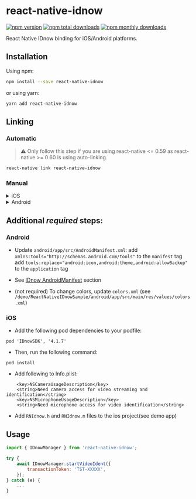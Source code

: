 # react-native-idnow

[![npm version](https://badge.fury.io/js/react-native-idnow.svg)](http://badge.fury.io/js/react-native-idnow)
[![npm total downloads](https://img.shields.io/npm/dt/react-native-idnow.svg)](https://img.shields.io/npm/dt/react-native-idnow.svg)
[![npm monthly downloads](https://img.shields.io/npm/dm/react-native-idnow.svg)](https://img.shields.io/npm/dm/react-native-idnow.svg)

React Native IDnow binding for iOS/Android platforms.

## Installation

Using npm:

```sh
npm install --save react-native-idnow
```

or using yarn:

```sh
yarn add react-native-idnow
```

## Linking

### Automatic

> ⚠️ Only follow this step if you are using react-native <= 0.59 as react-native >= 0.60 is using auto-linking.

```sh
react-native link react-native-idnow
```

### Manual

<details>
    <summary>iOS</summary>

- See "Additional _required_ steps"

1. In XCode, in the project navigator, right click `Libraries` ➜ `Add Files to [your project's name]`
2. Go to `node_modules` ➜ `react-native-idnow` and add `RNIdnow.xcodeproj`
3. In XCode, in the project navigator, select your project. Add `libRNIdnow.a` to your project's `Build Phases` ➜ `Link Binary With Libraries`
4. Run your project (`Cmd+R`)
   </details>

<details>
    <summary>Android</summary>

1. Open up `android/app/src/main/java/[...]/MainActivity.java`

- Add `import com.bitwala.idnow.RNIdnowPackage;` to the imports at the top of the file
- Add `new RNIdnowPackage()` to the list returned by the `getPackages()` method

2. Append the following lines to `android/settings.gradle`:
   ```
   include ':react-native-idnow'
   project(':react-native-idnow').projectDir = new File(rootProject.projectDir, 	'../node_modules/react-native-idnow/android')
   ```
3. Insert the following lines inside the dependencies block in `android/app/build.gradle`:
   ```
     compile project(':react-native-idnow')
   ```
   also in dependencies
   ```
     implementation 'de.idnow.android.sdk:idnow-platform:4.12.0'    
   ```
4. Add the following to `repositories` in `android/build.gradle`:
   ```
      maven {
         url "https://raw.githubusercontent.com/idnow/de.idnow.android.sdk/master"            
      }
      maven {
         url "https://raw.githubusercontent.com/idnow/de.idnow.android/de.idnow.android-5.0.12.1"
      }
   ```
   </details>

## Additional _required_ steps:

### Android

- Update `android/app/src/AndroidManifest.xml`:
  add `xmlns:tools="http://schemas.android.com/tools"` to the `manifest` tag
  add `tools:replace="android:icon,android:theme,android:allowBackup"` to the `application` tag

- See [IDnow AndroidManifest](https://github.com/idnow/de.idnow.android#androidmanifest) section

- (not required) To change colors, update `colors.xml` (see `/demo/ReactNativeIDnowSample/android/app/src/main/res/values/colors.xml`)

### iOS

- Add the following pod dependencies to your podfile:

```
pod 'IDnowSDK', '4.1.7'
```

- Then, run the following command:

```
pod install
```

- Add following to Info.plist:

```
	<key>NSCameraUsageDescription</key>
	<string>Need camera access for video streaming and identification</string>
	<key>NSMicrophoneUsageDescription</key>
	<string>Need microphone access for video identification</string>
```

- Add `RNIdnow.h` and `RNIdnow.m` files to the ios project(see demo app)

## Usage

```javascript
import { IDnowManager } from 'react-native-idnow';

try {
	await IDnowManager.startVideoIdent({
		transactionToken: 'TST-XXXXX',
	});
} catch (e) {
	...
}
```
